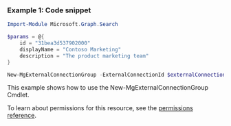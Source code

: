 ### Example 1: Code snippet

```powershellImport-Module Microsoft.Graph.Search

$params = @{
	id = "31bea3d537902000"
	displayName = "Contoso Marketing"
	description = "The product marketing team"
}

New-MgExternalConnectionGroup -ExternalConnectionId $externalConnectionId -BodyParameter $params
```
This example shows how to use the New-MgExternalConnectionGroup Cmdlet.
To learn about permissions for this resource, see the [permissions reference](/graph/permissions-reference).

